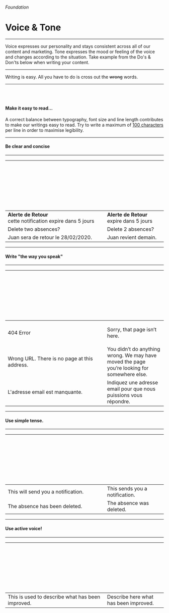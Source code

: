 <h6 class="is-uppercase has-text-grey has-text-weight-medium is-size-6 is-size-7-mobile">Foundation</h6>
<h1 class="title is-fam has-text-darkily-secondary is-size-2-mobile">Voice & Tone</h1>
<hr class="is-visible is-size-4">
<p class="subtitle is-family-secondary has-text-dark">
    <span class="has-text-weight-semibold">Voice</span> expresses our personality and stays consistent across all of our content and marketing. <span class="has-text-weight-semibold">Tone</span> expresses the mood or feeling of the voice and changes according to the situation.
    Take example from the Do's & Don'ts below when writing your content.
</p>
<hr class="is-size-7">
<p class="subtitle is-family-secondary has-text-dark is-italic">Writing is easy. All you have to do is cross out the <strike>wrong</strike> words.</p>
<hr class="is-visible is-size-3"><br><br>

<h4 class="title is-family-primary"><strong>Make it easy to read...</strong></h4>

A correct balance between typography, font size and line length contributes to make our writings easy to read. 
Try to write a maximum of <u class="has-text-weight-semibold">100 characters</u> per line in order to maximise legibility.

<hr class="is-size-3">

<h4 class="title is-family-primary"><strong>Be clear and concise</strong></h4>
<hr class="is-size-7">
<div class="table-container">
    <table class="table is-fullwidth">
        <thead>
            <tr>
                <th width="300"><svg class="icon is-size-4 has-fill-danger" style="transform: rotate(45deg);"><use xlink:href="media/bds-icons.min.svg#plus-g"></use></svg></th>
                <th><svg class="icon is-size-4 has-fill-success"><use xlink:href="media/bds-icons.min.svg#check-bold-g"></use></svg></th>
            </tr>
        </thead>
        <tbody class="is-family-secondary">
            <tr>
                <td class="subtitle"><strong>Alerte de Retour</strong><br>cette notification expire dans 5 jours</td>
                <td class="subtitle has-text-dark"><strong>Alerte de Retour</strong><br>expire dans 5 jours</td>
            </tr>
            <tr>
                <td class="subtitle">Delete two absences?</td>
                <td class="subtitle has-text-dark">Delete 2 absences?</td>
            </tr>
            <tr>
                <td class="subtitle">Juan sera de retour le 28/02/2020.</td>
                <td class="subtitle has-text-dark">Juan revient demain.</td>
            </tr>
        </tbody>
    </table>
</div>

<hr class="is-size-3">

<h4 class="title is-family-primary"><strong>Write "the way you speak"</strong></h4>
<hr class="is-size-7">
<div class="table-container">
    <table class="table is-fullwidth">
        <thead>
            <tr>
                <th width="300"><svg class="icon is-size-4 has-fill-danger" style="transform: rotate(45deg);"><use xlink:href="media/bds-icons.min.svg#plus-g"></use></svg></th>
                <th><svg class="icon is-size-4 has-fill-success"><use xlink:href="media/bds-icons.min.svg#check-bold-g"></use></svg></th>
            </tr>
        </thead>
        <tbody class="is-family-secondary">
            <tr>
                <td class="subtitle">404 Error</td>
                <td class="subtitle has-text-dark"><p>Sorry, that page isn’t here.</p></td>
            </tr>
            <tr>
                <td class="subtitle">Wrong URL. There is no page at this address.</td>
                <td class="subtitle has-text-dark">You didn’t do anything wrong. We may have moved the page you’re looking for somewhere else.</td>
            </tr>
            <tr>
                <td class="subtitle">L'adresse email est manquante.</td>
                <td class="subtitle has-text-dark">Indiquez une adresse email pour que nous puissions vous répondre.</td>
            </tr>
        </tbody>
    </table>
</div>

<hr class="is-size-3">

<h4 class="title is-family-primary"><strong>Use simple tense.</strong></h4>
<hr class="is-size-7">
<div class="table-container">
    <table class="table is-fullwidth">
        <thead>
            <tr>
                <th width="300"><svg class="icon is-size-4 has-fill-danger" style="transform: rotate(45deg);"><use xlink:href="media/bds-icons.min.svg#plus-g"></use></svg></th>
                <th><svg class="icon is-size-4 has-fill-success"><use xlink:href="media/bds-icons.min.svg#check-bold-g"></use></svg></th>
            </tr>
        </thead>
        <tbody class="is-family-secondary">
            <tr>
                <td class="subtitle">This will send you a notification.</td>
                <td class="subtitle has-text-dark">This sends you a notification.</td>
            </tr>
            <tr>
                <td class="subtitle">The absence has been deleted.</td>
                <td class="subtitle has-text-dark">The absence was deleted.</td>
            </tr>
        </tbody>
    </table>
</div>

<hr class="is-size-3">

<h4 class="title is-family-primary"><strong>Use active voice!</strong></h4>
<hr class="is-size-7">
<div class="table-container">
    <table class="table is-fullwidth">
        <thead>
            <tr>
                <th width="300"><svg class="icon is-size-4 has-fill-danger" style="transform: rotate(45deg);"><use xlink:href="media/bds-icons.min.svg#plus-g"></use></svg></th>
                <th><svg class="icon is-size-4 has-fill-success"><use xlink:href="media/bds-icons.min.svg#check-bold-g"></use></svg></th>
            </tr>
        </thead>
        <tbody class="is-family-secondary">
            <tr>
            <td class="subtitle">This is used to describe what has been improved.</td>
            <td class="subtitle has-text-dark">Describe here what has been improved.</td>
            </tr>
        </tbody>
    </table>
</div>